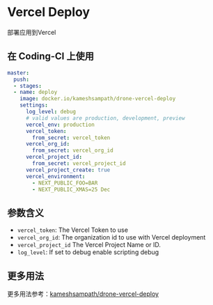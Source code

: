 # Vercel Deploy

部署应用到Vercel

## 在 Coding-CI 上使用

```yml
master:
  push:
  - stages:
  - name: deploy
    image: docker.io/kameshsampath/drone-vercel-deploy
    settings:
      log_level: debug
      # valid values are production, development, preview
      vercel_env: production
      vercel_token:
        from_secret: vercel_token
      vercel_org_id:
        from_secret: vercel_org_id
      vercel_project_id:
        from_secret: vercel_project_id
      vercel_project_create: true
      vercel_environment:
        - NEXT_PUBLIC_FOO=BAR
        - NEXT_PUBLIC_XMAS=25 Dec
```

## 参数含义

* `vercel_token`: The Vercel Token to use
* `vercel_org_id`: The organization id to use with Vercel deployment
* `vercel_project_id` The Vercel Project Name or ID.
* `log_level`:  If set to debug enable scripting debug

## 更多用法

更多用法参考：[kameshsampath/drone-vercel-deploy](https://github.com/kameshsampath/drone-vercel-deploy)
